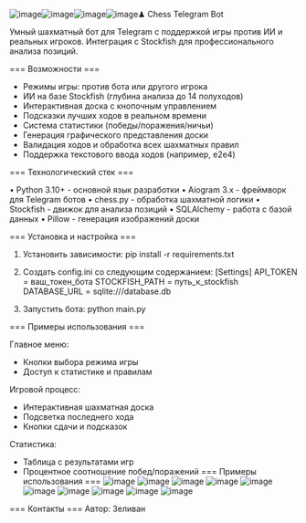 ![image](https://github.com/user-attachments/assets/f8d99fe0-9c9b-4caa-bf07-bc1e547f88b3)![image](https://github.com/user-attachments/assets/e2345d91-464e-4b8d-95d6-43dab599fe10)![image](https://github.com/user-attachments/assets/371213b7-607c-4748-9c77-8ac0d54ed8c6)![image](https://github.com/user-attachments/assets/c0444b22-f4ed-47e3-889f-f54e22722040)♟ Chess Telegram Bot

Умный шахматный бот для Telegram с поддержкой игры против ИИ и реальных игроков. 
Интеграция с Stockfish для профессионального анализа позиций.

=== Возможности ===

- Режимы игры: против бота или другого игрока
- ИИ на базе Stockfish (глубина анализа до 14 полуходов)
- Интерактивная доска с кнопочным управлением
- Подсказки лучших ходов в реальном времени
- Система статистики (победы/поражения/ничьи)
- Генерация графического представления доски
- Валидация ходов и обработка всех шахматных правил
- Поддержка текстового ввода ходов (например, e2e4)

=== Технологический стек ===

• Python 3.10+ - основной язык разработки
• Aiogram 3.x - фреймворк для Telegram ботов
• chess.py - обработка шахматной логики
• Stockfish - движок для анализа позиций
• SQLAlchemy - работа с базой данных
• Pillow - генерация изображений доски

=== Установка и настройка ===

1. Установить зависимости:
pip install -r requirements.txt

2. Создать config.ini со следующим содержанием:
[Settings]
API_TOKEN = ваш_токен_бота
STOCKFISH_PATH = путь_к_stockfish
DATABASE_URL = sqlite:///database.db

3. Запустить бота:
python main.py

=== Примеры использования ===

Главное меню:
- Кнопки выбора режима игры
- Доступ к статистике и правилам

Игровой процесс:
- Интерактивная шахматная доска
- Подсветка последнего хода
- Кнопки сдачи и подсказок

Статистика:
- Таблица с результатами игр
- Процентное соотношение побед/поражений
=== Примеры использования ===
![image](https://github.com/user-attachments/assets/916aaf72-b7c3-4b61-ac13-df219e32af68)
![image](https://github.com/user-attachments/assets/12ff51b1-ed0a-49e2-b169-051e84df1fe3)
![image](https://github.com/user-attachments/assets/ff7592c7-e574-499f-9cc6-31e3e9a00fb6)
![image](https://github.com/user-attachments/assets/f22fb2b9-a93a-4b95-b21d-362b616725de)
![image](https://github.com/user-attachments/assets/c391869e-423a-4ef4-bd66-d0ac19490cda)
![image](https://github.com/user-attachments/assets/742a071e-6d5b-4940-bf6b-06c91693db0c)
![image](https://github.com/user-attachments/assets/67f8daf2-0f4b-4858-a33e-ffee627020f5)
![image](https://github.com/user-attachments/assets/c4c11f78-0288-4cea-b6fd-6cbd98fcbbb0)
![image](https://github.com/user-attachments/assets/16922723-e786-4388-8840-c3025ec6478d)
![image](https://github.com/user-attachments/assets/fec5fa75-ed0c-4928-8328-92fedfdaa0c7)

=== Контакты ===
Автор: Зеливан


